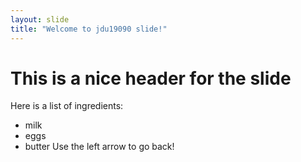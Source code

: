 ```yaml
---
layout: slide
title: "Welcome to jdu19090 slide!"
---
```

# This is a nice header for the slide
Here is a list of ingredients:
- milk
- eggs
- butter
Use the left arrow to go back!
